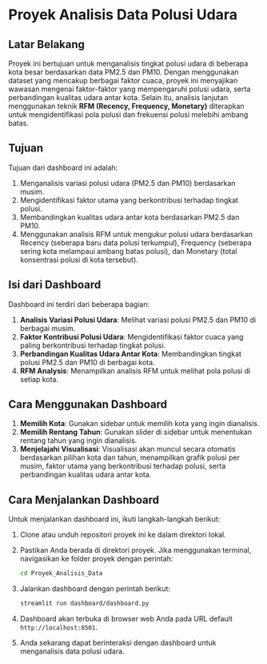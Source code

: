 
# Proyek Analisis Data Polusi Udara

## Latar Belakang

Proyek ini bertujuan untuk menganalisis tingkat polusi udara di beberapa kota besar berdasarkan data PM2.5 dan PM10. Dengan menggunakan dataset yang mencakup berbagai faktor cuaca, proyek ini menyajikan wawasan mengenai faktor-faktor yang mempengaruhi polusi udara, serta perbandingan kualitas udara antar kota. Selain itu, analisis lanjutan menggunakan teknik **RFM (Recency, Frequency, Monetary)** diterapkan untuk mengidentifikasi pola polusi dan frekuensi polusi melebihi ambang batas.

## Tujuan

Tujuan dari dashboard ini adalah:
1. Menganalisis variasi polusi udara (PM2.5 dan PM10) berdasarkan musim.
2. Mengidentifikasi faktor utama yang berkontribusi terhadap tingkat polusi.
3. Membandingkan kualitas udara antar kota berdasarkan PM2.5 dan PM10.
4. Menggunakan analisis RFM untuk mengukur polusi udara berdasarkan Recency (seberapa baru data polusi terkumpul), Frequency (seberapa sering kota melampaui ambang batas polusi), dan Monetary (total konsentrasi polusi di kota tersebut).

## Isi dari Dashboard

Dashboard ini terdiri dari beberapa bagian:
1. **Analisis Variasi Polusi Udara**: Melihat variasi polusi PM2.5 dan PM10 di berbagai musim.
2. **Faktor Kontribusi Polusi Udara**: Mengidentifikasi faktor cuaca yang paling berkontribusi terhadap tingkat polusi.
3. **Perbandingan Kualitas Udara Antar Kota**: Membandingkan tingkat polusi PM2.5 dan PM10 di berbagai kota.
4. **RFM Analysis**: Menampilkan analisis RFM untuk melihat pola polusi di setiap kota.

## Cara Menggunakan Dashboard

1. **Memilih Kota**: Gunakan sidebar untuk memilih kota yang ingin dianalisis.
2. **Memilih Rentang Tahun**: Gunakan slider di sidebar untuk menentukan rentang tahun yang ingin dianalisis.
3. **Menjelajahi Visualisasi**: Visualisasi akan muncul secara otomatis berdasarkan pilihan kota dan tahun, menampilkan grafik polusi per musim, faktor utama yang berkontribusi terhadap polusi, serta perbandingan kualitas udara antar kota.

## Cara Menjalankan Dashboard

Untuk menjalankan dashboard ini, ikuti langkah-langkah berikut:

1. Clone atau unduh repositori proyek ini ke dalam direktori lokal.
2. Pastikan Anda berada di direktori proyek. Jika menggunakan terminal, navigasikan ke folder proyek dengan perintah:
   
   ```bash
   cd Proyek_Analisis_Data
   ```

3. Jalankan dashboard dengan perintah berikut:

   ```bash
   streamlit run dashboard/dashboard.py
   ```

4. Dashboard akan terbuka di browser web Anda pada URL default `http://localhost:8501`.

5. Anda sekarang dapat berinteraksi dengan dashboard untuk menganalisis data polusi udara.
